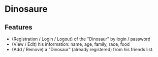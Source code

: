 # Dinosaure

## Features

- (Registration / Login / Logout) of the "Dinosaur" by login / password
- (View / Edit) his information: name, age, family, race, food
- (Add / Remove) a "Dinosaur" (already registered) from his friends list.
